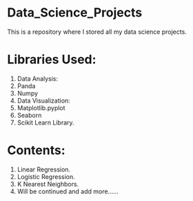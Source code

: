 # Data_Science_Projects

This is a repository where I stored all my data science projects. 

# Libraries Used:

1. Data Analysis:
  1. Panda
  2. Numpy
2. Data Visualization:
  1. Matplotlib.pyplot
  2. Seaborn
3. Scikit Learn Library.

# Contents:
1. Linear Regression.
2. Logistic Regression.
3. K Nearest Neighbors.
4. Will be continued and add more......
